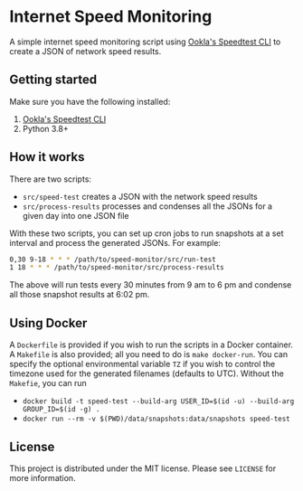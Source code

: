 # Internet Speed Monitoring
A simple internet speed monitoring script using [Ookla's Speedtest CLI](https://www.speedtest.net/apps/cli) to create a JSON of network speed results.

## Getting started
Make sure you have the following installed:

1. [Ookla's Speedtest CLI](https://www.speedtest.net/apps/cli)
1. Python 3.8+

## How it works
There are two scripts:
* `src/speed-test` creates a JSON with the network speed results
* `src/process-results` processes and condenses all the JSONs for a given day into one JSON file

With these two scripts, you can set up cron jobs to run snapshots at a set interval and process the generated JSONs. For example:

```bash
0,30 9-18 * * * /path/to/speed-monitor/src/run-test
1 18 * * * /path/to/speed-monitor/src/process-results
```

The above will run tests every 30 minutes from 9 am to 6 pm and condense all those snapshot results at 6:02 pm.

## Using Docker

A `Dockerfile` is provided if you wish to run the scripts in a Docker container. A `Makefile` is also provided; all you need to do is `make docker-run`. You can specify the optional environmental variable `TZ` if you wish to control the timezone used for the generated filenames (defaults to UTC). Without the `Makefie`, you can run

* `docker build -t speed-test --build-arg USER_ID=$(id -u) --build-arg GROUP_ID=$(id -g) .`
* `docker run --rm -v $(PWD)/data/snapshots:data/snapshots speed-test`

## License
This project is distributed under the MIT license. Please see ``LICENSE`` for more information.
